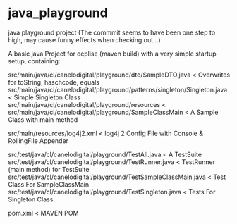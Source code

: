 # java_playground
java playground project
(The commmit seems to have been one step to high, may cause funny effects when checking out...)

A basic java Project for ecplise (maven build) with a very simple startup setup, containing:

src/main/java/cl/canelodigital/playground/dto/SampleDTO.java                < Overwrites for toString, haschcode, equals
src/main/java/cl/canelodigital/playground/patterns/singleton/Singleton.java < Simple Singleton Class
src/main/java/cl/canelodigital/playground/resources                         < 
src/main/java/cl/canelodigital/playground/SampleClassMain                   < A Sample Class with main method

src/main/resources/log4j2.xml                                               < log4j 2 Config File with Console & RollingFile Appender

src/test/java/cl/canelodigital/playground/TestAll.java                      < A TestSuite
src/test/java/cl/canelodigital/playground/TestRunner.java                   < TestRunner (main method) for TestSuite
src/test/java/cl/canelodigital/playground/TestSampleClassMain.java          < Test Class For SampleClassMain
src/test/java/cl/canelodigital/playground/TestSingleton.java                < Tests For Singleton Class

pom.xml             < MAVEN POM
